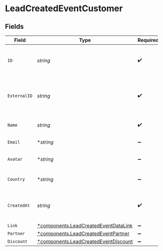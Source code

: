 # LeadCreatedEventCustomer


## Fields

| Field                                                                                       | Type                                                                                        | Required                                                                                    | Description                                                                                 |
| ------------------------------------------------------------------------------------------- | ------------------------------------------------------------------------------------------- | ------------------------------------------------------------------------------------------- | ------------------------------------------------------------------------------------------- |
| `ID`                                                                                        | *string*                                                                                    | :heavy_check_mark:                                                                          | The unique identifier of the customer in Dub.                                               |
| `ExternalID`                                                                                | *string*                                                                                    | :heavy_check_mark:                                                                          | Unique identifier for the customer in the client's app.                                     |
| `Name`                                                                                      | *string*                                                                                    | :heavy_check_mark:                                                                          | Name of the customer.                                                                       |
| `Email`                                                                                     | **string*                                                                                   | :heavy_minus_sign:                                                                          | Email of the customer.                                                                      |
| `Avatar`                                                                                    | **string*                                                                                   | :heavy_minus_sign:                                                                          | Avatar URL of the customer.                                                                 |
| `Country`                                                                                   | **string*                                                                                   | :heavy_minus_sign:                                                                          | Country of the customer.                                                                    |
| `CreatedAt`                                                                                 | *string*                                                                                    | :heavy_check_mark:                                                                          | The date the customer was created.                                                          |
| `Link`                                                                                      | [*components.LeadCreatedEventDataLink](../../models/components/leadcreatedeventdatalink.md) | :heavy_minus_sign:                                                                          | N/A                                                                                         |
| `Partner`                                                                                   | [*components.LeadCreatedEventPartner](../../models/components/leadcreatedeventpartner.md)   | :heavy_minus_sign:                                                                          | N/A                                                                                         |
| `Discount`                                                                                  | [*components.LeadCreatedEventDiscount](../../models/components/leadcreatedeventdiscount.md) | :heavy_minus_sign:                                                                          | N/A                                                                                         |
